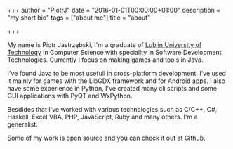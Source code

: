 +++
author = "PiotrJ"
date = "2016-01-01T00:00:00+01:00"
description = "my short bio"
tags = ["about me"]
title = "about"

+++

My name is Piotr Jastrzębski, I'm a graduate of [Lublin University of Technology](http://en.pollub.pl/) in Computer Science with speciality in Software Development Technologies. Currently I focus on making games and tools in Java.

I've found Java to be most usefull in cross-platform development. I've used it mainly for games with the LibGDX framework and for Android apps. 
I also have some experience in Python, I've created many cli scripts and some GUI applications with PyQT and WxPython. 

Besdides that I've worked with various technologies such as C/C++, C#, Haskell, Excel VBA, PHP, JavaScript, Ruby and many others. I'm a generalist.

Some of my work is open source and you can check it out at [Github](github.com/piotr-j/).